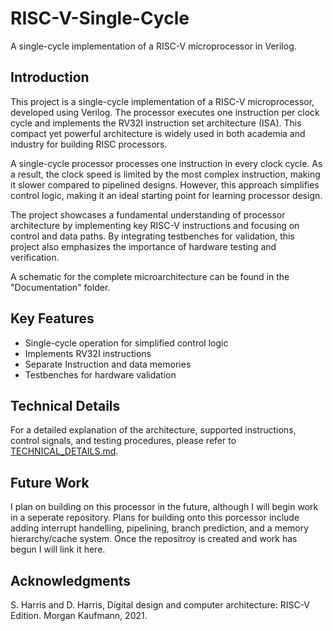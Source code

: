 # RISC-V-Single-Cycle
A single-cycle implementation of a RISC-V microprocessor in Verilog.

## Introduction
This project is a single-cycle implementation of a RISC-V microprocessor, developed using Verilog. The processor executes one instruction per clock cycle and implements the RV32I instruction set architecture (ISA). This compact yet powerful architecture is widely used in both academia and industry for building RISC processors.

A single-cycle processor processes one instruction in every clock cycle. As a result, the clock speed is limited by the most complex instruction, making it slower compared to pipelined designs. However, this approach simplifies control logic, making it an ideal starting point for learning processor design.

The project showcases a fundamental understanding of processor architecture by implementing key RISC-V instructions and focusing on control and data paths. By integrating testbenches for validation, this project also emphasizes the importance of hardware testing and verification.

A schematic for the complete microarchitecture can be found in the "Documentation" folder.

## Key Features
- Single-cycle operation for simplified control logic
- Implements RV32I instructions
- Separate Instruction and data memories
- Testbenches for hardware validation

## Technical Details
For a detailed explanation of the architecture, supported instructions, control signals, and testing procedures, please refer to [TECHNICAL_DETAILS.md](Documentation/Technical_Documentation.md).

## Future Work
I plan on building on this processor in the future, although I will begin work in a seperate repository. Plans for building onto this porcessor include adding interrupt handelling, pipelining, branch prediction, and a memory hierarchy/cache system. Once the repositroy is created and work has begun I will link it here.

## Acknowledgments
S. Harris and D. Harris, Digital design and computer architecture: RISC-V Edition. Morgan Kaufmann, 2021.
